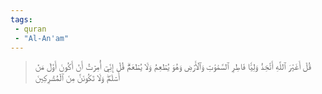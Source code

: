 ```yaml
---
tags: 
 - quran 
 - "Al-An'am"
---
```


> قُلۡ أَغَيۡرَ ٱللَّهِ أَتَّخِذُ وَلِيّٗا فَاطِرِ ٱلسَّمَٰوَٰتِ وَٱلۡأَرۡضِ وَهُوَ يُطۡعِمُ وَلَا يُطۡعَمُۗ قُلۡ إِنِّيٓ أُمِرۡتُ أَنۡ أَكُونَ أَوَّلَ مَنۡ أَسۡلَمَۖ وَلَا تَكُونَنَّ مِنَ ٱلۡمُشۡرِكِينَ
